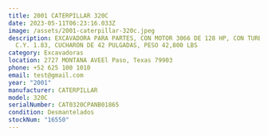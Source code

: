 ```yaml
---
title: 2001 CATERPILLAR 320C
date: 2023-05-11T06:23:16.033Z
image: /assets/2001-caterpillar-320c.jpeg
description: EXCAVADORA PARA PARTES, CON MOTOR 3066 DE 128 HP, CON TURBO, BUCKET
  C.Y. 1.83, CUCHARON DE 42 PULGADAS, PESO 42,800 LBS
category: Excavadoras
location: 2727 MONTANA AVEEl Paso, Texas 79903
phone: +52 625 100 1010
email: test@gmail.com
year: "2001"
manufacturer: CATERPILLAR
model: 320C
serialNumber: CAT0320CPANB01865
condition: Desmantelados
stockNum: "16550"
---
```


